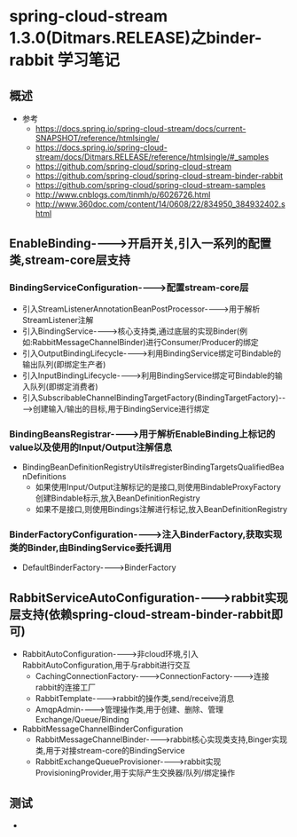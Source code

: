 # spring-cloud-stream 1.3.0(Ditmars.RELEASE)之binder-rabbit 学习笔记
## 概述
- 参考
    - https://docs.spring.io/spring-cloud-stream/docs/current-SNAPSHOT/reference/htmlsingle/
    - https://docs.spring.io/spring-cloud-stream/docs/Ditmars.RELEASE/reference/htmlsingle/#_samples
    - https://github.com/spring-cloud/spring-cloud-stream
    - https://github.com/spring-cloud/spring-cloud-stream-binder-rabbit
    - https://github.com/spring-cloud/spring-cloud-stream-samples
    - http://www.cnblogs.com/tinmh/p/6026726.html
    - http://www.360doc.com/content/14/0608/22/834950_384932402.shtml
## EnableBinding---->开启开关,引入一系列的配置类,stream-core层支持
### BindingServiceConfiguration---->配置stream-core层
- 引入StreamListenerAnnotationBeanPostProcessor---->用于解析StreamListener注解
- 引入BindingService---->核心支持类,通过底层的实现Binder(例如:RabbitMessageChannelBinder)进行Consumer/Producer的绑定
- 引入OutputBindingLifecycle---->利用BindingService绑定可Bindable的输出队列(即绑定生产者)
- 引入InputBindingLifecycle---->利用BindingService绑定可Bindable的输入队列(即绑定消费者)
- 引入SubscribableChannelBindingTargetFactory(BindingTargetFactory)---->创建输入/输出的目标,用于BindingService进行绑定
### BindingBeansRegistrar---->用于解析EnableBinding上标记的value以及使用的Input/Output注解信息
- BindingBeanDefinitionRegistryUtils#registerBindingTargetsQualifiedBeanDefinitions
  - 如果使用Input/Output注解标记的是接口,则使用BindableProxyFactory创建Bindable标示,放入BeanDefinitionRegistry
  - 如果不是接口,则使用Bindings注解进行标记,放入BeanDefinitionRegistry
### BinderFactoryConfiguration---->注入BinderFactory,获取实现类的Binder,由BindingService委托调用
- DefaultBinderFactory---->BinderFactory
## RabbitServiceAutoConfiguration---->rabbit实现层支持(依赖spring-cloud-stream-binder-rabbit即可)
- RabbitAutoConfiguration---->非cloud环境,引入RabbitAutoConfiguration,用于与rabbit进行交互
  - CachingConnectionFactory---->ConnectionFactory---->连接rabbit的连接工厂
  - RabbitTemplate---->rabbit的操作类,send/receive消息
  - AmqpAdmin---->管理操作类,用于创建、删除、管理Exchange/Queue/Binding
- RabbitMessageChannelBinderConfiguration
  - RabbitMessageChannelBinder---->rabbit核心实现类支持,Binger实现类,用于对接stream-core的BindingService
  - RabbitExchangeQueueProvisioner---->rabbit实现ProvisioningProvider,用于实际产生交换器/队列/绑定操作
## 测试
-